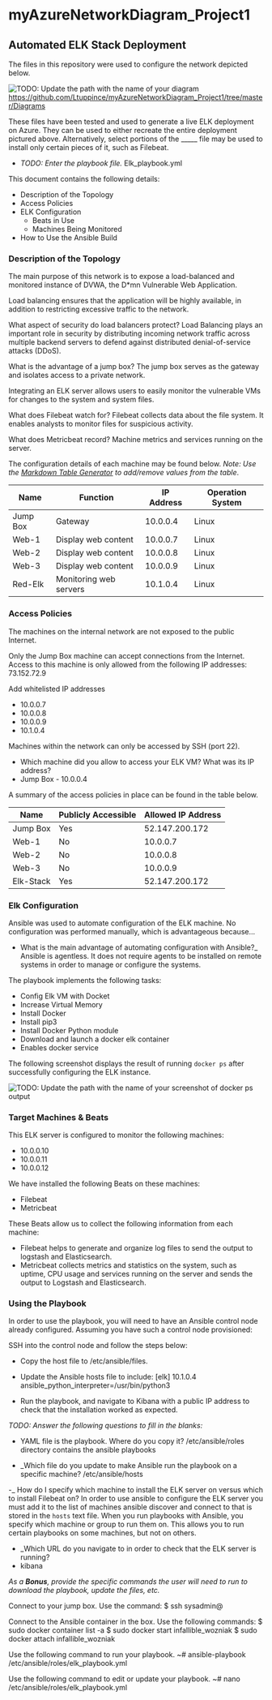 # myAzureNetworkDiagram_Project1
## Automated ELK Stack Deployment

The files in this repository were used to configure the network depicted below.

![TODO: Update the path with the name of your diagram](Images/diagram_filename.png)
https://github.com/Ltuppince/myAzureNetworkDiagram_Project1/tree/master/Diagrams

These files have been tested and used to generate a live ELK deployment on Azure. They can be used to either recreate the entire deployment pictured above. Alternatively, select portions of the _____ file may be used to install only certain pieces of it, such as Filebeat.

  - _TODO: Enter the playbook file._
Elk_playbook.yml

This document contains the following details:
- Description of the Topology
- Access Policies
- ELK Configuration
  - Beats in Use
  - Machines Being Monitored
- How to Use the Ansible Build


### Description of the Topology

The main purpose of this network is to expose a load-balanced and monitored instance of DVWA, the D*mn Vulnerable Web Application.

Load balancing ensures that the application will be highly available, in addition to restricting excessive traffic to the network.

What aspect of security do load balancers protect?
Load Balancing plays an important role in security by distributing incoming network traffic across multiple backend servers to defend against distributed denial-of-service attacks (DDoS). 

What is the advantage of a jump box?
The jump box serves as the gateway and isolates access to a private network.

Integrating an ELK server allows users to easily monitor the vulnerable VMs for changes to the system and system files.

What does Filebeat watch for?
Filebeat collects data about the file system.  It enables analysts to monitor files for suspicious activity.

What does Metricbeat record?
Machine metrics and services running on the server.

The configuration details of each machine may be found below.
_Note: Use the [Markdown Table Generator](http://www.tablesgenerator.com/markdown_tables) to add/remove values from the table_.

| Name     | Function               | IP Address | Operation System |
|----------|------------------------|------------|------------------|
| Jump Box | Gateway                | 10.0.0.4   | Linux            |
| Web-1    | Display web content    | 10.0.0.7   | Linux            |
| Web-2    | Display web content    | 10.0.0.8   | Linux            |
| Web-3    | Display web content    | 10.0.0.9   | Linux            |
| Red-Elk  | Monitoring web servers | 10.1.0.4   | Linux            |

### Access Policies

The machines on the internal network are not exposed to the public Internet. 

Only the Jump Box machine can accept connections from the Internet. Access to this machine is only allowed from the following IP addresses: 73.152.72.9

 Add whitelisted IP addresses
- 10.0.0.7 
- 10.0.0.8
- 10.0.0.9
- 10.1.0.4  

Machines within the network can only be accessed by SSH (port 22).
- Which machine did you allow to access your ELK VM? What was its IP address?
- Jump Box - 10.0.0.4

A summary of the access policies in place can be found in the table below.

| Name      | Publicly Accessible | Allowed IP Address |
|-----------|---------------------|--------------------|
| Jump Box  | Yes                 | 52.147.200.172     |
| Web-1     | No                  | 10.0.0.7           |
| Web-2     | No                  | 10.0.0.8           |
| Web-3     | No                  | 10.0.0.9           |
| Elk-Stack | Yes                 | 52.147.200.172     |

### Elk Configuration

Ansible was used to automate configuration of the ELK machine. No configuration was performed manually, which is advantageous because...
- What is the main advantage of automating configuration with Ansible?_
Ansible is agentless. It does not require agents to be installed on remote systems in order to manage or configure the systems.  

The playbook implements the following tasks:
- Config Elk VM with Docket
- Increase Virtual Memory
- Install Docker
- Install pip3
- Install Docker Python module
- Download and launch a docker elk container
- Enables docker service

The following screenshot displays the result of running `docker ps` after successfully configuring the ELK instance.

![TODO: Update the path with the name of your screenshot of docker ps output](Images/docker_ps_output.png)

### Target Machines & Beats
This ELK server is configured to monitor the following machines:
- 10.0.0.10
- 10.0.0.11
- 10.0.0.12

We have installed the following Beats on these machines:
- Filebeat
- Metricbeat

These Beats allow us to collect the following information from each machine:
- Filebeat helps to generate and organize log files to send the output to logstash and Elasticsearch.
- Metricbeat  collects metrics and statistics on the system, such as uptime, CPU usage and services running on the server and sends the output to Logstash and Elasticsearch.

### Using the Playbook
In order to use the playbook, you will need to have an Ansible control node already configured. Assuming you have such a control node provisioned: 

SSH into the control node and follow the steps below:
- Copy the host file to /etc/ansible/files.
- Update the Ansible hosts file to include:
[elk]
10.1.0.4 ansible_python_interpreter=/usr/bin/python3

- Run the playbook, and navigate to Kibana with a public IP address to check that the installation worked as expected.

_TODO: Answer the following questions to fill in the blanks:_
- YAML file is the playbook.  Where do you copy it? /etc/ansible/roles directory contains the ansible playbooks

- _Which file do you update to make Ansible run the playbook on a specific machine?
/etc/ansible/hosts

-_ How do I specify which machine to install the ELK server on versus which to install Filebeat on?
In order to use ansible to configure the ELK server you must add it to the list of machines ansible discover and connect to that is stored in the `hosts` text file.  When you run playbooks with Ansible, you specify which machine or group to run them on. This allows you to run certain playbooks on some machines, but not on others.

- _Which URL do you navigate to in order to check that the ELK server is running?
- kibana

_As a **Bonus**, provide the specific commands the user will need to run to download the playbook, update the files, etc._

Connect to your jump box.
Use the command: 
$ ssh sysadmin@<jump box external IP>

Connect to the Ansible container in the box.
Use the following commands:
$ sudo docker container list -a
$ sudo docker start infallible_wozniak
$ sudo docker attach infallible_wozniak

Use the following command to run your playbook.
	~# ansible-playbook  /etc/ansible/roles/elk_playbook.yml

Use the following command to edit or update your playbook.
~# nano /etc/ansible/roles/elk_playbook.yml

